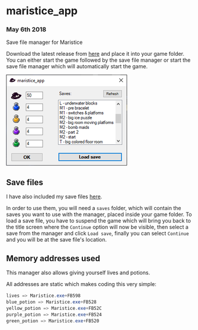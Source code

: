 # maristice_app
### May 6th 2018
Save file manager for Maristice

Download the latest release from [here](https://github.com/shadax1/maristice_app/releases) and place it into your game folder. You can either start the game followed by the save file manager or start the save file manager which will automatically start the game.

![demo pic](https://raw.githubusercontent.com/shadax1/maristice_app/master/demo%20pic.png)

## Save files
I have also included my save files [here](https://github.com/shadax1/maristice_app/releases).

In order to use them, you will need a `saves` folder, which will contain the saves you want to use with the manager, placed inside your game folder.
To load a save file, you have to suspend the game which will bring you back to the title screen where the `Continue` option will now be visible, then select a save from the manager and click `Load save`, finally you can select `Continue` and you will be at the save file's location.

## Memory addresses used
This manager also allows giving yourself lives and potions.

All addresses are static which makes coding this very simple:
```csharp
lives => Maristice.exe+FB598
blue_potion => Maristice.exe+FB528
yellow_potion => Maristice.exe+FB52C
purple_potion => Maristice.exe+FB524
green_potion => Maristice.exe+FB520
```
